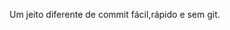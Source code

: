 Um jeito diferente de commit fácil,rápido e sem git.
<i class="fa-brands fa-js-square"></i>
<i class="fa-brands fa-html5"></i>
<i class="fa-brands fa-css3-alt"></i>


